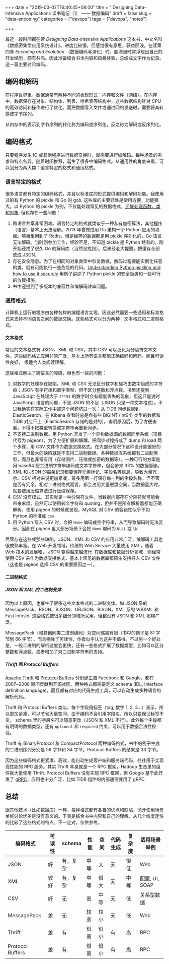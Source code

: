 +++
date = "2019-03-02T16:40:45+08:00"
title = " Designing Data-Intensive Applications 读书笔记（1） —— 数据编码"
draft = false
slug = "data-encoding"
categories = ["devops"]
tags = ["devops", "notes"]

+++

最近一段时间都在读 *Designing Data-Intensive Applications* 这本书，中文名叫《数据密集型应用系统设计》。进度比较慢，但感觉很有意思，获益匪浅。在读第四章 *Encoding and Evolution* （数据编码与演化）时，脑海里时常浮现出自己的开发经历，颇有共鸣。因此准备结合书本内容和自身体验，总结成文字作为记录。这一篇主要讨论编码。

## 编码和解码

在程序世界里，数据通常有两种不同的表现形式：内存和文件（网络）。在内存中，数据保存在对象、结构体、列表、哈希表等结构中，这些数据结构针对 CPU 的高效访问和操作进行了优化。而把数据写入文件或通过网络发送时，需要将其转换成字节序列。

从内存中的表示到字节序列的转化称为编码或序列化，反之称为解码或反序列化。

<!--more-->

## 编码格式

只要程序发生 IO 或其他程序进行数据交换时，就需要进行编解码。每种场景的需求和特点各异，随着时间推移，诞生了很多中编码格式。从通用性的角度来看，可以划分为两大类：语言特定的格式和通用格式。

### 语言特定的格式

很多语言都有特定的编码格式，并且以标准库的形式提供编码和解码功能。我使用过的有 Python 的 pickle 和 Go 的 gob. 这些库的主要好处是使用方便，功能强大。以 Python 的 pickle 为例，不仅能处理常见的数据格式，[还能处理函数、类和对象](https://docs.python.org/3/library/pickle.html#what-can-be-pickled-and-unpickled). 但也存在一些问题：

1. 跨语言共享非常困难。语言特定的格式就类似于一种私有加密算法，其他程序（语言）基本上无法理解。2013 年曾做过用 Go 重构一个 Python 应用的项目。项目里用到了 Redis，但是缓存的数据都是用 pickle 序列化的，Go 语言无法解码。当时刚参加工作，经验不足，不知道 pickle 是 Python 特有的，刚开始还找了很久 Go 的解码库（当然没找到）。后来经老大提醒，把缓存全部改成 JSON.
2. 存在安全隐患。为了在相同的对象类型中恢复数据，解码过程要能实例化任意的类，就有可能执行一些危险的代码。[Understanding Python pickling and how to use it securely](https://www.synopsys.com/blogs/software-security/python-pickling/) 用例子讲述了 Python pickle 的安全隐患和一些可行的放缓措施。
3. 书中还提到了多版本的兼容性和编解码效率问题。

### 通用格式

计算机上运行的程序由各种各样的编程语言实现，因此必然需要一些通用和标准格式来支持不同语言之间的数据交换。这些格式可以分为两种：文本格式和二进制格式。

#### 文本格式

常见的文本格式有 JSON、XML 和 CSV，其中 CSV 可以泛化为分隔符文本文件。这些编码格式应用非常广泛，基本上所有语言都能正确编码和解码。而且可读性良好， 很适合人类阅读理解。

这些格式解决了跨语言的障碍，但也有一些的问题：

1. 对数字的处理存在缺陷。XML 和 CSV 无法区分数字和碰巧由数字组成的字符串；JSON 有字符串和数字类型，但不区分整数和浮点数。书里还提到 JavaScript 在处理大于 `2**53` 的数字时会有精度丢失的现象，但这只能说时 JavaScript 语言的问题，不是 JSON 的不足（JSON 只是一种文本格式）。不过我确实在实际工作中被这个问题坑过一次：从 TiDB 同步数据到 ElasticSearch，在 Kibana 查看时总是会有些 BIGINT (int64) 类型的数据和 TiDB 对应不上（ElasticSearch 存储的是对的）。查明原因后，为了方便查看，不得不把类型转换成字符串再重新同步。
2. 不支持二进制数据。用 Python 开发了一个异构数据源的数据同步系统（项目代号为 pigeon），为了方便扩展和解耦，把同步过程拆成了 dump 和 load 两个步骤，用 CSV 文件作为数据交换格式。在大部分情况下这种设计能很好的工作，但最大的缺陷就是不支持二进制数据。各种数据库系统都有二进制类型，而且也非常有用（存储图片、压缩或加密的数据等）。一种可行的方案是用 base64 把二进制字符串编码成文本字符串，但会带来 33% 的数据膨胀。
3. XML 和 JSON 的每条记录都要保存元素标记、字段名等信息，导致大量冗余。CSV 相对来说更加紧凑，最多用第一行保存每一列的字段名称。但不管是否有冗余，相对二进制格式而言，都会占用大量磁盘空间，当数据量大时，就要使用压缩算法进行压缩保存。
4. CSV 没有模式，其实就是一种分隔符文件，当数据内部存在分隔符就可能会带来麻烦。虽然可以使用转义字符和 quoting，但并不是所有解析器都能正确解析。使用 pigeon 的时候就发现，MySQL 对 CSV 的容错性似乎不如 Python 的标准库 `csv`.
4. 用 Python 写入 CSV 时，会把 `None` 编码成空字符串，从而导致解码时无法区分。因此在 pigeon 里大部分场景下会把 `None` 编码为 `NULL` 或 `\N`.

尽管存在这些或那些缺陷，JSON、XML 和 CSV 的应用非常广泛，编解码工具也很成熟丰富。在 Web 开发领域，传统的 Web Service 大量使用 XML，随着 Web 技术的发展和， JSON 变得越来越流行. 在数据库和数据分析领域，则经常使用 CSV 来作为数据交换格式，基本上常见的数据库都原生支持导入 CSV 文件（这也是 pigeon 选择 CSV 的重要原因之一）。

#### 二进制格式

##### JSON 和 XML 的二进制变体

因为以上原因，也催生了很多这些文本格式的二进制变体。如 JSON 系的 MessagePack、BSON、BJSON、UBJSON、BISON，XML 系的 WBXML 和 Fast Infoset. 这些格式被很多细分领域所采用，但都没有 JSON 和 XML 那样广泛。

MessagePack（和其他同类二进制编码）对空间缩减有限（书中的例子是 81 字节到 66 字节），而且牺牲了可读性，作者似乎认为这并不值得。不过另一个好处是，一般二进制的解析速度会更快，还有一些格式扩展了数据类型，比如可以区分整数和浮点数，或者增加了对二进制字符串的支持。

##### Thrift 和 Protocol Buffers

[Apache Thrift](https://thrift.apache.org/) 和 [Protocol Buffers](https://developers.google.com/protocol-buffers/) 分别诞生自 Facebook 和 Google，都在 2007~2008 期间贡献到开源社区。两种格式都需要定义 schema (IDL, Interface definition language)，而且都有对应的代码生成工具，可以自动生成多种语言的解析代码。

Thrift 和 Protocol Buffers 类似，每个字段用标签（tag, 数字 1, 2, 3...）表示，所以更加紧凑，可以节省大量空间。由于编码不会引用字段名，所以只要保证标签不变， schema 里的字段名可以随意更改（JSON 和 XML 不行）。此外每个字段都有明确的数据类型，还有 `optional` 和 `required` 约束，可以用于数据合法性校验。

Thrift 有 BinaryProtocol 和 CompactProtocol 两种编码格式，书中的例子生成的二进制序列分别是 59 字节和 34 字节。Protocol Buffers 的结果是 33 字节。

因为这些编码格式更紧凑、高效，能自动生成客户端和服务端代码，往往用于实现高性能的 RPC 服务。其实 Thrift 本身就是一个 RPC 框架，Hadoop 生态里的组件就大量使用 Thrift. Protocol Buffers 没有实现 RPC 框架，但 Google 基于此开发了 [gRPC](https://grpc.io/)，应用也十分广泛，比如 TiDB 组件的内部通信就用了 gRPC.

## 总结

跟其他技术（比如数据库）一样，每种格式都有各自的优点和缺陷，抛开使用场景单纯讨论优劣是没有意义的。下表是结合书中内容和自己的理解，从几个维度定性的比较了这些格式的特点。不一定对，仅供参考。

编码格式 | 可读性 | schema | 性能 | 空间 | 代码生成 | 复杂度 | 适用场景举例
----|----|----|----|----|----|----|----
JSON | 好 | 有，复杂 | 中等 | 大 | 无 | 很低 | Web
XML | 较好 | 有，复杂 | 中等 | 很大 | 无 | 中等 | 配置, UI, SOAP
CSV | 好 | 无 | 高 | 中等 | 无 | 低 | 关系型数据
MessagePack | 差 | 无 | 较高 | 较小 | 无 | 低 | Web
Thrift |差|有|很高|很小|有|高|RPC
Protocol Buffers |差|有|很高|很小|有|高|RPC
